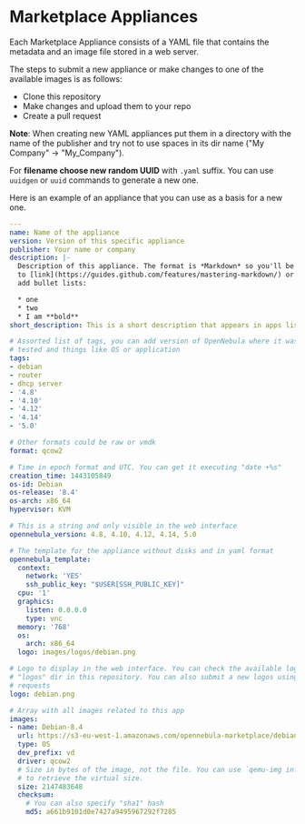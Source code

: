 # Marketplace Appliances

Each Marketplace Appliance consists of a YAML file that contains the metadata
and an image file stored in a web server.

The steps to submit a new appliance or make changes to one of the available
images is as follows:

* Clone this repository
* Make changes and upload them to your repo
* Create a pull request

**Note**: When creating new YAML appliances put them in a directory with
the name of the publisher and try not to use spaces in its dir name
("My Company" -> "My\_Company").

For **filename choose new random UUID** with `.yaml` suffix. You can use
`uuidgen` or `uuid` commands to generate a new one.

Here is an example of an appliance that you can use as a basis for a new one.


```yaml
---
name: Name of the appliance
version: Version of this specific appliance
publisher: Your name or company
description: |-
  Description of this appliance. The format is *Markdown* so you'll be able
  to [link](https://guides.github.com/features/mastering-markdown/) or
  add bullet lists:

  * one
  * two
  * I am **bold**
short_description: This is a short description that appears in apps list

# Assorted list of tags, you can add version of OpenNebula where it was
# tested and things like OS or application
tags:
- debian
- router
- dhcp server
- '4.8'
- '4.10'
- '4.12'
- '4.14'
- '5.0'

# Other formats could be raw or vmdk
format: qcow2

# Time in epoch format and UTC. You can get it executing "date +%s"
creation_time: 1443105849
os-id: Debian
os-release: '8.4'
os-arch: x86_64
hypervisor: KVM

# This is a string and only visible in the web interface
opennebula_version: 4.8, 4.10, 4.12, 4.14, 5.0

# The template for the appliance without disks and in yaml format
opennebula_template:
  context:
    network: 'YES'
    ssh_public_key: "$USER[SSH_PUBLIC_KEY]"
  cpu: '1'
  graphics:
    listen: 0.0.0.0
    type: vnc
  memory: '768'
  os:
    arch: x86_64
  logo: images/logos/debian.png

# Logo to display in the web interface. You can check the available logos in
# "logos" dir in this repository. You can also submit a new logos using pull
# requests
logo: debian.png

# Array with all images related to this app
images:
- name: Debian-8.4
  url: https://s3-eu-west-1.amazonaws.com/opennebula-marketplace/debian8-5.0.1-fix.qcow2c
  type: OS
  dev_prefix: vd
  driver: qcow2
  # Size in bytes of the image, not the file. You can use `qemu-img info` command
  # to retrieve the virtual size.
  size: 2147483648
  checksum:
    # You can also specify "sha1" hash
    md5: a661b9101d0e7427a9495967292f7285
```



